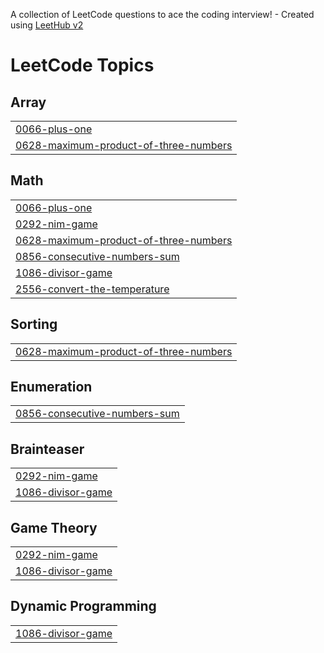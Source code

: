 A collection of LeetCode questions to ace the coding interview! - Created using [LeetHub v2](https://github.com/arunbhardwaj/LeetHub-2.0)
<!---LeetCode Topics Start-->
# LeetCode Topics
## Array
|  |
| ------- |
| [0066-plus-one](https://github.com/egehank1/leetcode/tree/master/0066-plus-one) |
| [0628-maximum-product-of-three-numbers](https://github.com/egehank1/leetcode/tree/master/0628-maximum-product-of-three-numbers) |
## Math
|  |
| ------- |
| [0066-plus-one](https://github.com/egehank1/leetcode/tree/master/0066-plus-one) |
| [0292-nim-game](https://github.com/egehank1/leetcode/tree/master/0292-nim-game) |
| [0628-maximum-product-of-three-numbers](https://github.com/egehank1/leetcode/tree/master/0628-maximum-product-of-three-numbers) |
| [0856-consecutive-numbers-sum](https://github.com/egehank1/leetcode/tree/master/0856-consecutive-numbers-sum) |
| [1086-divisor-game](https://github.com/egehank1/leetcode/tree/master/1086-divisor-game) |
| [2556-convert-the-temperature](https://github.com/egehank1/leetcode/tree/master/2556-convert-the-temperature) |
## Sorting
|  |
| ------- |
| [0628-maximum-product-of-three-numbers](https://github.com/egehank1/leetcode/tree/master/0628-maximum-product-of-three-numbers) |
## Enumeration
|  |
| ------- |
| [0856-consecutive-numbers-sum](https://github.com/egehank1/leetcode/tree/master/0856-consecutive-numbers-sum) |
## Brainteaser
|  |
| ------- |
| [0292-nim-game](https://github.com/egehank1/leetcode/tree/master/0292-nim-game) |
| [1086-divisor-game](https://github.com/egehank1/leetcode/tree/master/1086-divisor-game) |
## Game Theory
|  |
| ------- |
| [0292-nim-game](https://github.com/egehank1/leetcode/tree/master/0292-nim-game) |
| [1086-divisor-game](https://github.com/egehank1/leetcode/tree/master/1086-divisor-game) |
## Dynamic Programming
|  |
| ------- |
| [1086-divisor-game](https://github.com/egehank1/leetcode/tree/master/1086-divisor-game) |
<!---LeetCode Topics End-->
